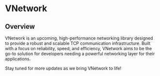 # VNetwork

## Overview
VNetwork is an upcoming, high-performance networking library designed to provide a robust and scalable TCP communication infrastructure. Built with a focus on reliability, speed, and efficiency, VNetwork aims to be the go-to solution for developers needing a powerful networking layer for their applications.

Stay tuned for more updates as we bring VNetwork to life!
